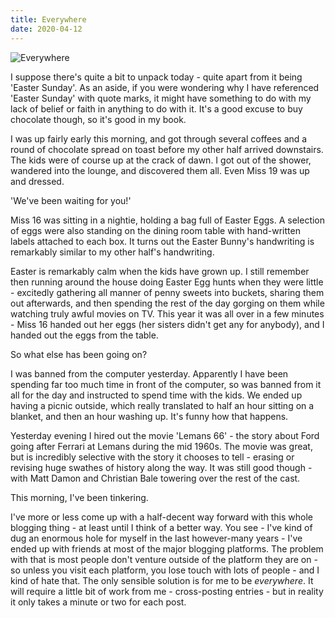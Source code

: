 ```yaml
---
title: Everywhere
date: 2020-04-12
---
```


![Everywhere](https://source.unsplash.com/4v9Kk01mEbY/1600x900)

I suppose there's quite a bit to unpack today - quite apart from it being 'Easter Sunday'. As an aside, if you were wondering why I have referenced 'Easter Sunday' with quote marks, it might have something to do with my lack of belief or faith in anything to do with it. It's a good excuse to buy chocolate though, so it's good in my book.

I was up fairly early this morning, and got through several coffees and a round of chocolate spread on toast before my other half arrived downstairs. The kids were of course up at the crack of dawn. I got out of the shower, wandered into the lounge, and discovered them all. Even Miss 19 was up and dressed.

'We've been waiting for you!'

Miss 16 was sitting in a nightie, holding a bag full of Easter Eggs. A selection of eggs were also standing on the dining room table with hand-written labels attached to each box. It turns out the Easter Bunny's handwriting is remarkably similar to my other half's handwriting.

Easter is remarkably calm when the kids have grown up. I still remember then running around the house doing Easter Egg hunts when they were little - excitedly gathering all manner of penny sweets into buckets, sharing them out afterwards, and then spending the rest of the day gorging on them while watching truly awful movies on TV. This year it was all over in a few minutes - Miss 16 handed out her eggs (her sisters didn't get any for anybody), and I handed out the eggs from the table.

So what else has been going on?

I was banned from the computer yesterday. Apparently I have been spending far too much time in front of the computer, so was banned from it all for the day and instructed to spend time with the kids. We ended up having a picnic outside, which really translated to half an hour sitting on a blanket, and then an hour washing up. It's funny how that happens.

Yesterday evening I hired out the movie 'Lemans 66' - the story about Ford going after Ferrari at Lemans during the mid 1960s. The movie was great, but is incredibly selective with the story it chooses to tell - erasing or revising huge swathes of history along the way. It was still good though - with Matt Damon and Christian Bale towering over the rest of the cast.

This morning, I've been tinkering.

I've more or less come up with a half-decent way forward with this whole blogging thing - at least until I think of a better way. You see - I've kind of dug an enormous hole for myself in the last however-many years - I've ended up with friends at most of the major blogging platforms. The problem with that is most people don't venture outside of the platform they are on - so unless you visit each platform, you lose touch with lots of people - and I kind of hate that. The only sensible solution is for me to be *everywhere*. It will require a little bit of work from me - cross-posting entries - but in reality it only takes a minute or two for each post.
